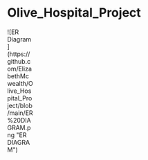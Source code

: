 # Olive_Hospital_Project

<div style="width:60px ; height:60px">
![ER Diagram](https://github.com/ElizabethMcwealth/Olive_Hospital_Project/blob/main/ER%20DIAGRAM.png "ER DIAGRAM")
<div>
